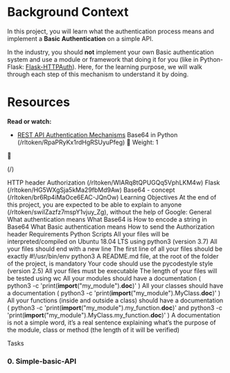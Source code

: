 # Background Context

In this project, you will learn what the authentication process means and implement a **Basic Authentication** on a simple API.

In the industry, you should **not** implement your own Basic authentication system and use a module or framework that doing it for you (like in Python-Flask: [Flask-HTTPAuth]()). Here, for the learning purpose, we will walk through each step of this mechanism to understand it by doing.



# Resources

**Read or watch:**
- [REST API Authentication Mechanisms]()
Base64 in Python (/rltoken/RpaPRyKx1rdHgRSUyuPfeg)
 Weight: 1



(/)

HTTP header Authorization (/rltoken/WlARq8tQPUGQq5VphLKM4w)
Flask (/rltoken/HG5WXgSja5kMa29fbMd9Aw)
Base64 - concept (/rltoken/br6Rp4iMaOce6EAC-JQnOw)
Learning Objectives
At the end of this project, you are expected to be able to explain to anyone
(/rltoken/swiIZazfz7mspY1vjuy_Zg), without the help of Google:
General
What authentication means
What Base64 is
How to encode a string in Base64
What Basic authentication means
How to send the Authorization header
Requirements
Python Scripts
All your files will be interpreted/compiled on Ubuntu 18.04 LTS using python3 (version 3.7)
All your files should end with a new line
The first line of all your files should be exactly #!/usr/bin/env python3
A README.md file, at the root of the folder of the project, is mandatory
Your code should use the pycodestyle style (version 2.5)
All your files must be executable
The length of your files will be tested using wc
All your modules should have a documentation ( python3 -c
'print(__import__("my_module").__doc__)' )
All your classes should have a documentation ( python3 -c
'print(__import__("my_module").MyClass.__doc__)' )
All your functions (inside and outside a class) should have a documentation ( python3 -c
'print(__import__("my_module").my_function.__doc__)' and python3 -c
'print(__import__("my_module").MyClass.my_function.__doc__)' )
A documentation is not a simple word, it’s a real sentence explaining what’s the purpose of the
module, class or method (the length of it will be verified)

Tasks

### 0. Simple-basic-API
